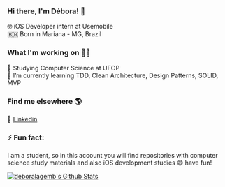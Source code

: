### Hi there, I'm Débora! 👋

🤓 iOS Developer intern at Usemobile  
🇧🇷 Born in Mariana - MG, Brazil  


### What I'm working on 👩‍💻

🔭 Studying Computer Science at UFOP  
🌱 I’m currently learning TDD, Clean Architecture, Design Patterns, SOLID, MVP   


### Find me elsewhere 🌎

💼 [Linkedin](https://www.linkedin.com/in/deboralagemb/)


### ⚡ Fun fact:

I am a student, so in this account you will find repositories with computer science study materials and also iOS development studies 😅 have fun!


<a href="https://github.com/deboralagemb">
<img align="center" alt="deboralagemb's Github Stats" src="https://github-readme-stats.codestackr.vercel.app/api?username=deboralagemb&show_icons=true&hide_border=true&count_private=true&include_all_commits=true&theme=radical" /></a>


<!--
**deboralagemb/deboralagemb** is a ✨ _special_ ✨ repository because its `README.md` (this file) appears on your GitHub profile.

Here are some ideas to get you started:

- 🔭 I’m currently working on ...
- 🌱 I’m currently learning ...
- 👯 I’m looking to collaborate on ...
- 🤔 I’m looking for help with ...
- 💬 Ask me about ...
- 📫 How to reach me: ...
- 😄 Pronouns: ...
- ⚡ Fun fact: ...
-->
